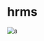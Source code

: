 # hrms
![a](https://user-images.githubusercontent.com/75138903/118267537-e5631e00-b4c4-11eb-9ef0-098aac8868b7.png)
